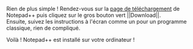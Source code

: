 Rien de plus simple ! Rendez-vous sur la [page de téléchargement](http://notepad-plus-plus.org/fr/download/v6.6.8.html) de Notepad++ puis cliquez sur le gros bouton vert ||Download||.  
Ensuite, suivez les instructions à l'écran comme un pour un programme classique, rien de compliqué.

Voilà ! Notepad++ est installé sur votre ordinateur !